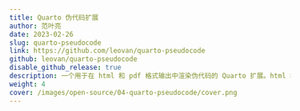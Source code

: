 ```yaml
---
title: Quarto 伪代码扩展
author: 范叶亮
date: 2023-02-26
slug: quarto-pseudocode
link: https://github.com/leovan/quarto-pseudocode
github: leovan/quarto-pseudocode
disable_github_release: true
description: 一个用于在 html 和 pdf 格式输出中渲染伪代码的 Quarto 扩展。html 格式基于 pseudocode.js 实现，pdf 格式基于 algorithm 和 algpseudocode 包实现。
weight: 4
cover: /images/open-source/04-quarto-pseudocode/cover.png
---
```


